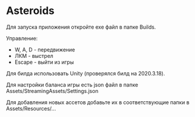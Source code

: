 # Asteroids

Для запуска приложения откройте exe файл в папке Builds.

Управление:

- W, A, D - передвижение
- ЛКМ - выстрел
- Escape - выйти из игры

Для билда использовать Unity (проверялся билд на 2020.3.18).

Для настройки баланса игры есть json файл в папке Assets/StreamingAssets/Settings.json

Для добавления новых ассетов добавьте их в соответствующие папки в Assets/Resources/...
